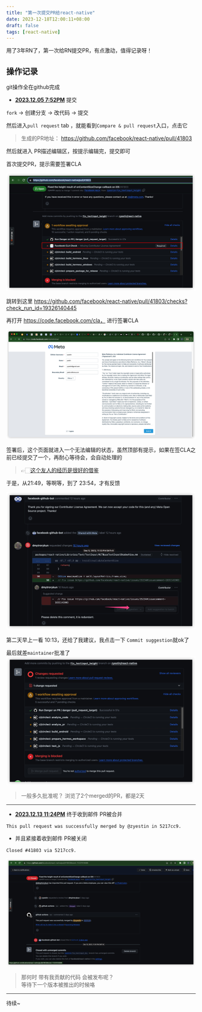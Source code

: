 ```yaml
---
title: "第一次提交PR给react-native"
date: 2023-12-18T12:00:11+08:00
draft: false
tags: [react-native]
---
```



用了3年RN了，第一次给RN提交PR，有点激动，值得记录呀！

## 操作记录

git操作全在github完成


* **<u>2023.12.05 7:52PM</u>** 提交


`fork` -> 创建分支 -> 改代码 -> 提交


然后进入`pull request` tab ，就能看到`Compare & pull request`入口，点击它

> 生成的PR地址：
https://github.com/facebook/react-native/pull/41803

然后就进入 PR描述编辑区，按提示编辑完，提交即可

首次提交PR，提示需要签署CLA

![](media/17017774574258/17017777560530.jpg)

跳转到这里
https://github.com/facebook/react-native/pull/41803/checks?check_run_id=19326140445

再打开  https://code.facebook.com/cla， 进行签署CLA

![](media/17017774574258/17017774633833.jpg)

签署后，这个页面就进入一个无法编辑的状态，虽然顶部有提示，如果在签CLA之前已经提交了一个，再耐心等待会，会自动处理的

> 👉🏻[这个友人的经历是很好的借鉴](https://juejin.cn/post/7056792726104178702)

于是，从21:49，等啊等，到了 23:54，才有反馈

![](media/17017774574258/17018283116105.jpg)


第二天早上一看 10:13，还给了我建议，我点击一下 `Commit suggestion`就ok了


最后就差`maintainer`批准了
![](media/17017774574258/17018284043383.jpg)

> 一般多久批准呢？
> 浏览了2个merged的PR，都是2天

---------

* **<u>2023.12.13 11:24PM</u>** 终于收到邮件 PR被合并
```
This pull request was successfully merged by @zyestin in 5217cc9.
```

* 并且紧接着收到邮件 PR被关闭
```
Closed #41803 via 5217cc9.
```

![](media/17017774574258/17026222613956.jpg)


> 那何时 带有我贡献的代码 会被发布呢？  
> 等待下一个版本被推出的时候咯

--------

待续~
